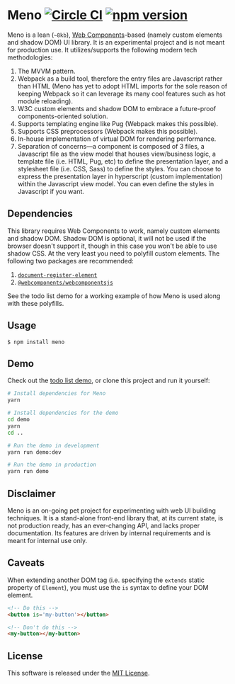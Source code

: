 # Meno [![Circle CI](https://circleci.com/gh/andrewscwei/meno/tree/master.svg?style=svg)](https://circleci.com/gh/andrewscwei/meno/tree/master) [![npm version](https://badge.fury.io/js/meno.svg)](https://badge.fury.io/js/meno)

Meno is a lean (`~8kb`), [Web Components](http://webcomponents.org/)-based (namely custom elements and shadow DOM) UI library. It is an experimental project and is not meant for production use. It utilizes/supports the following modern tech methodologies:

1. The MVVM pattern.
2. Webpack as a build tool, therefore the entry files are Javascript rather than HTML (Meno has yet to adopt HTML imports for the sole reason of keeping Webpack so it can leverage its many cool features such as hot module reloading).
3. W3C custom elements and shadow DOM to embrace a future-proof components-oriented solution.
4. Supports templating engine like Pug (Webpack makes this possible).
5. Supports CSS preprocessors (Webpack makes this possible).
6. In-house implementation of virtual DOM for rendering performance.
7. Separation of concerns—a component is composed of 3 files, a Javascript file as the view model that houses view/business logic, a template file (i.e. HTML, Pug, etc) to define the presentation layer, and a stylesheet file (i.e. CSS, Sass) to define the styles. You can choose to express the presentation layer in hyperscript (custom implementation) within the Javascript view model. You can even define the styles in Javascript if you want.

## Dependencies

This library requires Web Components to work, namely custom elements and shadow DOM. Shadow DOM is optional, it will not be used if the browser doesn't support it, though in this case you won't be able to use shadow CSS. At the very least you need to polyfill custom elements. The following two packages are recommended:

1. [`document-register-element`](https://www.npmjs.com/package/document-register-element)
2. [`@webcomponents/webcomponentsjs`](https://www.npmjs.com/package/@webcomponents/webcomponentsjs)

See the todo list demo for a working example of how Meno is used along with these polyfills.

## Usage

```
$ npm install meno
```

## Demo

Check out the [todo list demo](http://andrewscwei.github.io/meno), or clone this project and run it yourself:

```sh
# Install dependencies for Meno
yarn

# Install dependencies for the demo
cd demo
yarn
cd ..

# Run the demo in development
yarn run demo:dev

# Run the demo in production
yarn run demo
```

## Disclaimer

Meno is an on-going pet project for experimenting with web UI building techniques. It is a stand-alone front-end library that, at its current state, is not production ready, has an ever-changing API, and lacks proper documentation. Its features are driven by internal requirements and is meant for internal use only.

## Caveats

When extending another DOM tag (i.e. specifying the `extends` static property of `Element`), you must use the `is` syntax to define your DOM element.

```html
<!-- Do this -->
<button is='my-button'></button>

<!-- Don't do this -->
<my-button></my-button>
```

## License

This software is released under the [MIT License](http://opensource.org/licenses/MIT).
